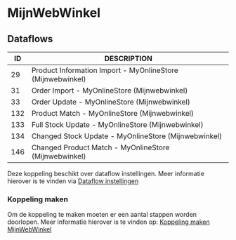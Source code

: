 # MijnWebWinkel

## Dataflows

| ID |  DESCRIPTION|
|--|--|
|29|Product Information Import - MyOnlineStore (Mijnwebwinkel)  |
|31|Order Import - MyOnlineStore (Mijnwebwinkel)  |
|33|Order Update - MyOnlineStore (Mijnwebwinkel)  |
|132|Product Match - MyOnlineStore (Mijnwebwinkel)  |
|133|Full Stock Update - MyOnlineStore (Mijnwebwinkel)  |
|134|Changed Stock Update - MyOnlineStore (Mijnwebwinkel)  |
|146|Changed Product Match - MyOnlineStore (Mijnwebwinkel)  |

Deze koppeling beschikt over dataflow instellingen. Meer informatie hierover is te vinden via [Dataflow instellingen](../../../../Algemene-informatie/Koppelingen/1.-Koppelingen-dataflow/Dataflow-Settings)

### Koppeling maken

Om de koppeling te maken moeten er een aantal stappen worden doorlopen. Meer informatie hierover is te vinden op: [Koppeling maken MijnWebWinkel](../../../../Algemene-informatie/Koppelingen/2.-Platformen/MijnWebWinkel/Koppeling-maken-MijnWebWinkel)







